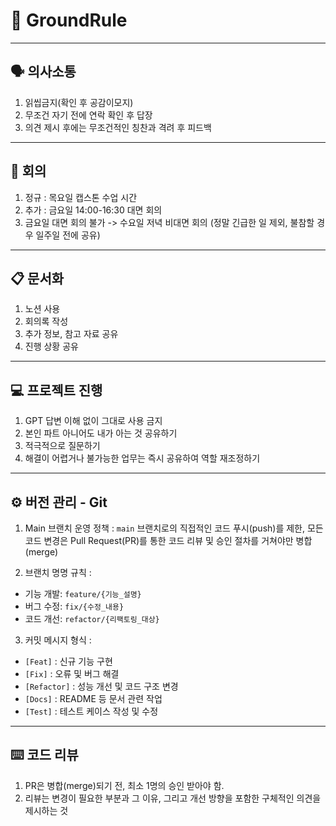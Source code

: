 # 📌 GroundRule
------------------------
## 🗣️ 의사소통
1. 읽씹금지(확인 후 공감이모지)
2. 무조건 자기 전에 연락 확인 후 답장
3. 의견 제시 후에는 무조건적인 칭찬과 격려 후 피드백
------------------------
## 📝 회의
1. 정규 : 목요일 캡스톤 수업 시간
2. 추가 : 금요일 14:00-16:30 대면 회의
3. 금요일 대면 회의 불가 -> 수요일 저녁 비대면 회의
(정말 긴급한 일 제외, 불참할 경우 일주일 전에 공유)
--------------------
## 📋 문서화
1. 노션 사용
2. 회의록 작성 
3. 추가 정보, 참고 자료 공유
4. 진행 상황 공유
-------------------
## 💻 프로젝트 진행
1. GPT 답변 이해 없이 그대로 사용 금지 
2. 본인 파트 아니어도 내가 아는 것 공유하기 
3. 적극적으로 질문하기
4. 해결이 어렵거나 불가능한 업무는 즉시 공유하여 역할 재조정하기
--------------------
## ⚙️ 버전 관리 - Git
1. Main 브랜치 운영 정책 : `main` 브랜치로의 직접적인 코드 푸시(push)를 제한, 모든 코드 변경은 Pull Request(PR)를 통한 코드 리뷰 및 승인 절차를 거쳐야만 병합(merge)

2. 브랜치 명명 규칙 :
  - 기능 개발: `feature/{기능_설명}`
  - 버그 수정: `fix/{수정_내용}`
  - 코드 개선: `refactor/{리팩토링_대상}`

3. 커밋 메시지 형식 :
- `[Feat]` : 신규 기능 구현
- `[Fix]` : 오류 및 버그 해결
- `[Refactor]` : 성능 개선 및 코드 구조 변경
- `[Docs]` : README 등 문서 관련 작업
- `[Test]` : 테스트 케이스 작성 및 수정
---------------------
## ⌨️ 코드 리뷰
1. PR은 병합(merge)되기 전, 최소 1명의 승인 받아야 함.
2. 리뷰는 변경이 필요한 부분과 그 이유, 그리고 개선 방향을 포함한 구체적인 의견을 제시하는 것





